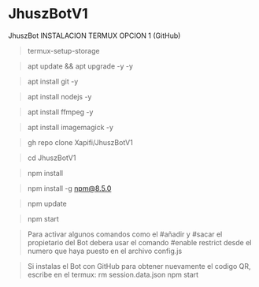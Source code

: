 # JhuszBotV1
JhuszBot
INSTALACION TERMUX OPCION 1 (GitHub)
> termux-setup-storage

> apt update && apt upgrade -y -y

> apt install git -y

> apt install nodejs -y

> apt install ffmpeg -y

> apt install imagemagick -y

> gh repo clone Xapifi/JhuszBotV1

> cd JhuszBotV1

> npm install

> npm install -g npm@8.5.0

> npm update

> npm start

> Para activar algunos comandos como 
el #añadir y #sacar el propietario del 
Bot debera usar el comando #enable restrict 
desde el numero que haya puesto en el archivo 
config.js

> Si instalas el Bot con GitHub para 
obtener nuevamente el codigo QR, escribe en el termux:
> rm session.data.json
> npm start 
